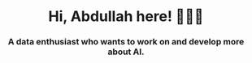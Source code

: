 <h1 align="center">Hi, Abdullah here! 🧑🏽‍🚀</h1>
<h3 align="center">A data enthusiast who wants to work on and develop more about AI.</h3>
 

